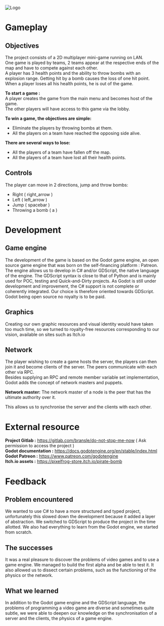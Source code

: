 ![Logo](https://i.postimg.cc/mk0VQ4v6/Screenshot-20210124-181145.png)

# Gameplay

## Objectives

The project consists of a 2D multiplayer mini-game running on LAN.  
One game is played by teams, 2 teams appear at the respective ends of the map and have to compete against each other.  
A player has 3 health points and the ability to throw bombs with an explosion range. Getting hit by a bomb causes the loss of one hit point. When a player loses all his health points, he is out of the game.

**To start a game :**  
A player creates the game from the main menu and becomes host of the game.  
The other players will have access to this game via the lobby.

**To win a game, the objectives are simple:**

- Eliminate the players by throwing bombs at them.
- All the players on a team have reached the opposing side alive.

**There are several ways to lose:**

- All the players of a team have fallen off the map.
- All the players of a team have lost all their health points.

## Controls

The player can move in 2 directions, jump and throw bombs:

- Right ( right_arrow )
- Left ( left_arrow )
- Jump ( spacebar )
- Throwing a bomb ( a )

# Development

## Game engine

The development of the game is based on the Godot game engine, an open source game engine that was born on the self-financing platform : Patreon.
The engine allows us to develop in C# and/or GDScript, the native language of the engine. The GDScript syntax is close to that of Python and is mainly used for POC, testing and Quick-and-Dirty projects. As Godot is still under development and improvement, the C# support is not complete or coherently integrated. Our choice is therefore oriented towards GDScript.
Godot being open source no royalty is to be paid.

## Graphics

Creating our own graphic resources and visual identity would have taken too much time, so we turned to royalty-free resources corresponding to our vision, available on sites such as Itch.io

## Network

The player wishing to create a game hosts the server, the players can then join it and become clients of the server. The peers communicate with each other via RPC.  
Besides supplying an RPC and remote member variable set implementation, Godot adds the concept of network masters and puppets.

**Network master:** The network master of a node is the peer that has the ultimate authority over it.

This allows us to synchronise the server and the clients with each other.

# External resource

**Project Gitlab :** https://gitlab.com/bransle/do-not-stop-me-now ( Ask permission to access the project )  
**Godot documentation :** https://docs.godotengine.org/en/stable/index.html  
**Godot Patreon :** https://www.patreon.com/godotengine  
**Itch.io assets :** https://pixelfrog-store.itch.io/pirate-bomb

# Feedback

## Problem encountered

We wanted to use C# to have a more structured and typed project, unfortunately this slowed down the development because it added a layer of abstraction. We switched to GDScript to produce the project in the time allotted.
We also had everything to learn from the Godot engine, we started from scratch.

## The successes

It was a real pleasure to discover the problems of video games and to use a game engine. We managed to build the first alpha and be able to test it. It also allowed us to dissect certain problems, such as the functioning of the physics or the network.

## What we learned

In addition to the Godot game engine and the GDScript language, the problems of programming a video game are diverse and sometimes quite subtle, we were able to deepen our knowledge on the synchronisation of a server and the clients, the physics of a game engine.
